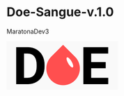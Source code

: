 # Doe-Sangue-v.1.0
MaratonaDev3

<img src="https://github.com/magnocp/Doe-Sangue-v.1.0/blob/master/public/logo.png" alt />
